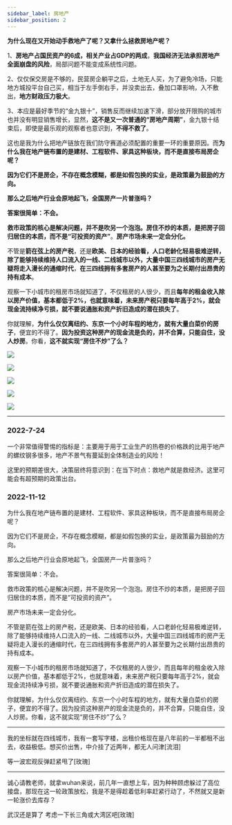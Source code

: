 ```yaml
---
sidebar_label: 房地产
sidebar_position: 2
---
```


**为什么现在又开始动手救地产了呢？又拿什么拯救房地产呢？**

1、**房地产占国民资产的6成，相关产业占GDP的两成**，**我国经济无法承担房地产全面崩盘的风险**，局部问题不能变成系统性问题。

2、仅仅保交房是不够的，民营房企躺平之后，土地无人买，为了避免冷场，只能地方城投平台自己买，相当于左手倒右手，并没卖出去，叠加口罩影响，入不敷出，**地方财政压力极大**。

3、本应是最好季节的“金九银十”，销售反而继续加速下滑，部分放开限购的城市也并没有明显销售增长，显然，**这不是又一次普通的“房地产周期”**，金九银十结束后，即使是最乐观的观察者也意识到，**不得不救了**。

这也是我为什么把地产链放在我们防守赛道必须配置的重要一环的重要原因。而**为什么我在地产链布置的是建材、工程软件、家具这种板块，而不是直接布局房企呢？**

**因为它们不是房企，不存在概念模糊，都是如假包换的实业，是政策最为鼓励的方向。**

**那么之后地产行业会原地起飞，全国房产一片普涨吗？**

**答案很简单：不会。**

**救市政策的核心是解决问题，并不是吹另一个泡泡。房住不炒的本质，是把房子回归居住的本质，而不是“可投资的资产”**。**房产市场未来一定会分化。**

不管是**箭在弦上的房产税**，还是**欧美、日本的经验看，人口老龄化轻易极难逆转，除了能够持续维持人口流入的一线、二线城市以外，大量中国三四线城市的房产无疑将走入漫长的通缩时代**，**在三四线拥有多套房产的人甚至要为之长期付出昂贵的持有成本**。

观察一下小城市的租房市场就知道了，不仅租房的人很少，而且**每年的租金收入除以房产价值，基本都低于2%，也就意味着，未来房产税只要每年高于2%，就会现金流持续净亏损，就不要说通胀和资产折旧造成的潜在损失了**。

你就理解，**为什么仅仅离纽约、东京一个小时车程的地方，就有大量白菜价的房子**，便宜的不得了。**因为投资这种房产的现金流是负的，并不合算，只能自住，没人炒房**。你看，**这不就实现“房住不炒”了么？**

![](https://img.arctee.cn/one/202211271806692.png)

![](https://img.arctee.cn/one/202211271806666.png)

![](https://img.arctee.cn/one/202211271807842.png)

![](https://img.arctee.cn/one/202211271807236.png)

![](https://img.arctee.cn/one/202211271937388.png)

---

### 2022-7-24

一个非常值得警惕的指标是：主要用于用于工业生产的热卷的价格跌的比用于地产的螺纹钢多很多，地产不景气有蔓延到全体制造业的风险！

这里的预期差很大，决策层终将意识到：在当下时点：救地产就是救经济。这里可能会有超预期的政策出台。

### 2022-11-12

为什么我在地产链布置的是建材、工程软件、家具这种板块，而不是直接布局房企呢？

因为它们不是房企，不存在概念模糊，都是如假包换的实业，是政策最为鼓励的方向。

那么之后地产行业会原地起飞，全国房产一片普涨吗？

答案很简单：不会。

救市政策的核心是解决问题，并不是吹另一个泡泡。房住不炒的本质，是把房子回归居住的本质，而不是”可投资的资产”。

房产市场未来一定会分化。

不管是箭在弦上的房产税，还是欧美、日本的经验看，人口老龄化轻易极难逆转，除了能够持续维持人口流入的一线、二线城市以外，大量中国三四线城市的房产无疑将走入漫长的通缩时代，在三四线拥有多套房产的人甚至要为之长期付出昂贵的持有成本。

观察一下小城市的租房市场就知道了，不仅租房的人很少，而且每年的租金收入除以房产价值，基本都低于2%，也就意味着，未来房产税只要每年高于2%，就会现金流持续净亏损，就不要说通胀和资产折旧造成的潜在损失了。

你就理解，为什么仅仅离纽约、东京一个小时车程的地方，就有大量白菜价的房子，便宜的不得了。因为投资这种房产的现金流是负的，并不合算，只能自住，没人炒房。你看，这不就实现“房住不炒”了么？

---

我的坐标就在四线城市，我有一套写字楼，出租价格现在是八年前的一半都租不出去，收益极低。想买价出售，中介挂了近两年，都无人问津[流泪]

等一波宏观反弹赶紧甩了[玫瑰]

---

诚心请教老师，就拿wuhan来说，前几年一直想上车，因为种种顾虑躲过了高位接盘，那现在这一轮政策放松，我是不是得趁着低利率赶紧行动了，不然就又是新一轮涨价去库存？

武汉还是算了 考虑一下长三角或大湾区吧[玫瑰]